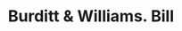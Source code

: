 ---
doi: 10.7916/D8W96NC8
date_other: '1882'
date_other_textual: '1882'
form: printed ephemera
genre:
- Invoices
name:
- Burditt & Williams
object_in_context_url: https://biggert.cul.columbia.edu/items/view/ave_biggert_01779
subject_hierarchical_geographic:
- Boston, Massachusetts, United States
subject_name:
- Burditt & Williams
title: Burditt & Williams. Bill
sort_title: Burditt & Williams. Bill
call_number: ave_biggert_01779
coordinates:
- 42.35805555555556,-71.06361111111111
pid: ave_biggert_01779
identifiers: ave_biggert_01779
thumbnail: https://derivativo-3.library.columbia.edu/iiif/2/ldpd:490884/full/!256,256/0/native.jpg
permalink: "/items/ave_biggert_01779/"
layout: iiif-image-page
---